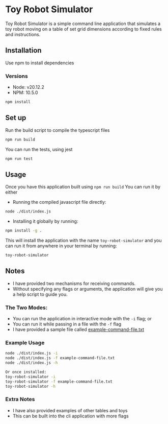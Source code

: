 # Toy Robot Simulator

Toy Robot Simulator is a simple command line application that simulates a toy robot moving on a table of set grid dimensions according to fixed rules and instructions.

## Installation

Use npm to install dependencies
### Versions
- Node: v20.12.2
- NPM: 10.5.0

```bash
npm install
```

## Set up

Run the build script to compile the typescript files
```bash
npm run build
```

You can run the tests, using jest
```bash
npm run test
```

## Usage
Once you have this application built using `npm run build`
You can run it by either
- Running the compiled javascript file directly:
```bash
node ./dist/index.js
```

- Installing it globally by running: 
```bash
npm install -g .
```
This will install the application with the name `toy-robot-simulator` and you can run it from anywhere in your terminal by running:
```bash
toy-robot-simulator
```

## Notes
- I have provided two mechanisms for receiving commands.
- Without specifying any flags or arguments, the application will give you a help script to guide you.

### The Two Modes:
- You can run the application in interactive mode with the `-i` flag; or
- You can run it while passing in a file with the `-f` flag 
- I have provided a sample file called [example-command-file.txt](example-command-file.txt)

### Example Usage
```bash
node ./dist/index.js -i
node ./dist/index.js -f example-command-file.txt
node ./dist/index.js -h

Or once installed:
toy-robot-simulator -i
toy-robot-simulator -f example-command-file.txt
toy-robot-simulator -h
```

### Extra Notes
- I have also provided examples of other tables and toys
- This can be built into the cli application with more flags